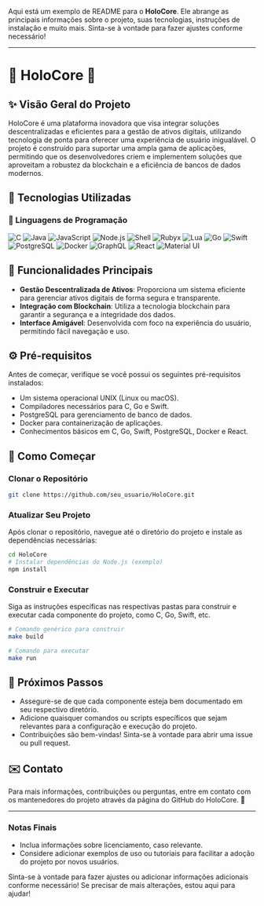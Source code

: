 Aqui está um exemplo de README para o **HoloCore**. Ele abrange as principais informações sobre o projeto, suas tecnologias, instruções de instalação e muito mais. Sinta-se à vontade para fazer ajustes conforme necessário!

---

# 🌌 HoloCore 🌌

## ✨ Visão Geral do Projeto

HoloCore é uma plataforma inovadora que visa integrar soluções descentralizadas e eficientes para a gestão de ativos digitais, utilizando tecnologia de ponta para oferecer uma experiência de usuário inigualável. O projeto é construído para suportar uma ampla gama de aplicações, permitindo que os desenvolvedores criem e implementem soluções que aproveitam a robustez da blockchain e a eficiência de bancos de dados modernos.

## 🌌 Tecnologias Utilizadas

### 🌟 Linguagens de Programação

![C](https://img.shields.io/badge/C-00599C?style=flat&logo=c&logoColor=white)
![Java](https://img.shields.io/badge/Java-007396?style=flat&logo=java&logoColor=white)
![JavaScript](https://img.shields.io/badge/JavaScript-FFD43B?style=flat&logo=javascript&logoColor=black)
![Node.js](https://img.shields.io/badge/Node.js-8CC84B?style=flat&logo=node.js&logoColor=white)
![Shell](https://img.shields.io/badge/Shell-4EAA25?style=flat&logo=gnu-bash&logoColor=white)
![Rubyx](https://img.shields.io/badge/Rubyx-CC342D?style=flat&logo=ruby&logoColor=white)
![Lua](https://img.shields.io/badge/Lua-2C2D72?style=flat&logo=lua&logoColor=white)
![Go](https://img.shields.io/badge/Go-00ADD8?style=flat&logo=go&logoColor=white)
![Swift](https://img.shields.io/badge/Swift-F05138?style=flat&logo=swift&logoColor=white)
![PostgreSQL](https://img.shields.io/badge/PostgreSQL-4169E1?style=flat&logo=postgresql&logoColor=white)
![Docker](https://img.shields.io/badge/Docker-2496ED?style=flat&logo=docker&logoColor=white)
![GraphQL](https://img.shields.io/badge/GraphQL-E10098?style=flat&logo=graphql&logoColor=white)
![React](https://img.shields.io/badge/React-61DAFB?style=flat&logo=react&logoColor=black)
![Material UI](https://img.shields.io/badge/Material%20UI-0081CB?style=flat&logo=materialui&logoColor=white)

## 🤖 Funcionalidades Principais

- **Gestão Descentralizada de Ativos**: Proporciona um sistema eficiente para gerenciar ativos digitais de forma segura e transparente.
- **Integração com Blockchain**: Utiliza a tecnologia blockchain para garantir a segurança e a integridade dos dados.
- **Interface Amigável**: Desenvolvida com foco na experiência do usuário, permitindo fácil navegação e uso.

## ⚙️ Pré-requisitos

Antes de começar, verifique se você possui os seguintes pré-requisitos instalados:

- Um sistema operacional UNIX (Linux ou macOS).
- Compiladores necessários para C, Go e Swift.
- PostgreSQL para gerenciamento de banco de dados.
- Docker para containerização de aplicações.
- Conhecimentos básicos em C, Go, Swift, PostgreSQL, Docker e React.

## 🚀 Como Começar

### Clonar o Repositório

```bash
git clone https://github.com/seu_usuario/HoloCore.git
```

### Atualizar Seu Projeto

Após clonar o repositório, navegue até o diretório do projeto e instale as dependências necessárias:

```bash
cd HoloCore
# Instalar dependências do Node.js (exemplo)
npm install
```

### Construir e Executar

Siga as instruções específicas nas respectivas pastas para construir e executar cada componente do projeto, como C, Go, Swift, etc.

```bash
# Comando genérico para construir
make build

# Comando para executar
make run
```

## 🔧 Próximos Passos

- Assegure-se de que cada componente esteja bem documentado em seu respectivo diretório.
- Adicione quaisquer comandos ou scripts específicos que sejam relevantes para a configuração e execução do projeto.
- Contribuições são bem-vindas! Sinta-se à vontade para abrir uma issue ou pull request.

## ✉️ Contato

Para mais informações, contribuições ou perguntas, entre em contato com os mantenedores do projeto através da página do GitHub do HoloCore. 🦅

---

### Notas Finais

- Inclua informações sobre licenciamento, caso relevante.
- Considere adicionar exemplos de uso ou tutoriais para facilitar a adoção do projeto por novos usuários.

Sinta-se à vontade para fazer ajustes ou adicionar informações adicionais conforme necessário! Se precisar de mais alterações, estou aqui para ajudar!
